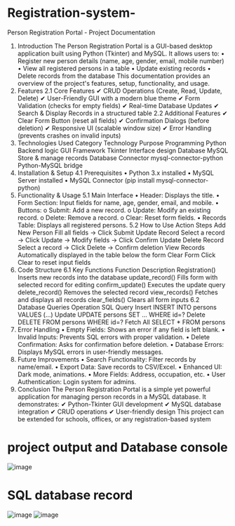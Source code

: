 # Registration-system-

Person Registration Portal - Project 
Documentation 
1. Introduction 
The Person Registration Portal is a GUI-based desktop application built 
using Python (Tkinter) and MySQL. It allows users to: 
• Register new person details (name, age, gender, email, mobile number) 
• View all registered persons in a table 
• Update existing records 
• Delete records from the database 
This documentation provides an overview of the project's features, setup, 
functionality, and usage. 
2. Features 
2.1 Core Features 
✔ CRUD Operations (Create, Read, Update, Delete) 
✔ User-Friendly GUI with a modern blue theme 
✔ Form Validation (checks for empty fields) 
✔ Real-time Database Updates 
✔ Search & Display Records in a structured table 
2.2 Additional Features 
✔ Clear Form Button (reset all fields) 
✔ Confirmation Dialogs (before deletion) 
✔ Responsive UI (scalable window size) 
✔ Error Handling (prevents crashes on invalid inputs) 
3. Technologies Used 
Category 
Technology 
Purpose 
Programming 
Python 
Backend logic 
GUI Framework 
Tkinter 
Interface design 
Database 
MySQL 
Store & manage records 
Database Connector mysql-connector-python Python-MySQL bridge 
4. Installation & Setup 
4.1 Prerequisites 
• Python 3.x installed 
• MySQL Server installed 
• MySQL Connector (pip install mysql-connector-python) 
5. Functionality & Usage 
5.1 Main Interface 
• Header: Displays the title. 
• Form Section: Input fields for name, age, gender, email, and mobile. 
• Buttons: 
o Submit: Add a new record. 
o Update: Modify an existing record. 
o Delete: Remove a record. 
o Clear: Reset form fields. 
• Records Table: Displays all registered persons. 
5.2 How to Use 
Action 
Steps 
Add New 
Person 
Fill all fields → Click Submit 
Update 
Record 
Select a record → Click Update → Modify fields → 
Click Confirm Update 
Delete Record 
Select a record → Click Delete → Confirm deletion 
View Records 
Automatically displayed in the table below the form 
Clear Form 
Click Clear to reset input fields 
6. Code Structure 
6.1 Key Functions 
Function 
Description 
Registration() 
Inserts new records into the database 
update_record() 
Fills form with selected record for editing 
confirm_update() Executes the update query 
delete_record() 
Removes the selected record 
view_records() 
Fetches and displays all records 
clear_fields() 
Clears all form inputs 
6.2 Database Queries 
Operation SQL Query 
Insert 
INSERT INTO persons VALUES (...) 
Update 
UPDATE persons SET ... WHERE id=? 
Delete 
DELETE FROM persons WHERE id=? 
Fetch All 
SELECT * FROM persons 
7. Error Handling 
• Empty Fields: Shows an error if any field is left blank. 
• Invalid Inputs: Prevents SQL errors with proper validation. 
• Delete Confirmation: Asks for confirmation before deletion. 
• Database Errors: Displays MySQL errors in user-friendly messages. 
8. Future Improvements 
• Search Functionality: Filter records by name/email. 
• Export Data: Save records to CSV/Excel. 
• Enhanced UI: Dark mode, animations. 
• More Fields: Address, occupation, etc. 
• User Authentication: Login system for admins. 
9. Conclusion 
The Person Registration Portal is a simple yet powerful application for 
managing person records in a MySQL database. It demonstrates: 
✔ Python-Tkinter GUI development 
✔ MySQL database integration 
✔ CRUD operations 
✔ User-friendly design 
This project can be extended for schools, offices, or any registration-based 
system 


# project output and Database console
![image](https://github.com/user-attachments/assets/6380c0ee-d303-4093-a420-c7bc601106bc)

# SQL database record
![image](https://github.com/user-attachments/assets/dfca296c-babb-4151-b1d2-49c6ff84e3df)
![image](https://github.com/user-attachments/assets/8c9ecebe-48e1-42cf-8351-eb582e082ec3)


